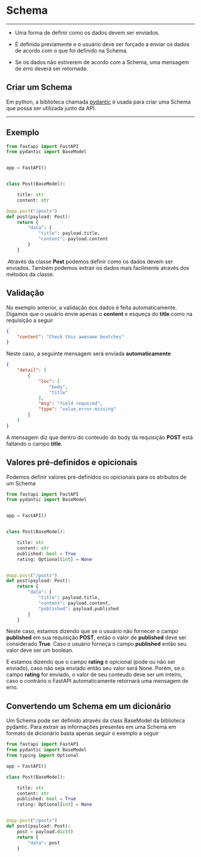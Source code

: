 # Schema

---

- Uma forma de definir como os dados devem ser enviados.

- É definida previamente e o usuário deve ser forçado a enviar os dados  de acordo com o que foi definido na Schema.

- Se os dados não estiverem de acordo com a Schema, uma mensagem de erro deverá ser retornada.

## Criar um Schema

Em python, a biblioteca chamada [pydantic](https://docs.pydantic.dev/latest/) é usada para criar uma Schema que possa ser utilizada junto da API.

---

## Exemplo

```python
from fastapi import FastAPI
from pydantic import BaseModel


app = FastAPI()


class Post(BaseModel):

    title: str
    content: str

@app.post("/posts")
def post(payload: Post):
    return {
        "data": {
            "title": payload.title,
            "content": payload.content
        }
    }
```

 Através da classe **Post** podemos definir como os dados devem ser enviados. Também podemos extrair os dados mais facilmente através dos métodos da classe.

## Validação

No exemplo anterior, a validação dos dados é feita automaticamente. Digamos que o usuário envie apenas o **content** e esqueça do **title** como na requisição a seguir

```json
{
    "content": "Check this awesome beatches"
}
```

Neste caso, a seguinte mensagem será enviada **automaticamente**

```json
{
    "detail": [
        {
            "loc": [
                "body",
                "title"
            ],
            "msg": "field required",
            "type": "value_error.missing"
        }
    ]
}
```

A mensagem diz que dentro do conteudo do body da requisição **POST** está faltando o campo **title**.

## Valores pré-definidos e opicionais

Podemos definir valores pré-definidos ou opicionais para os atributos de um Schema

```python
from fastapi import FastAPI
from pydantic import BaseModel


app = FastAPI()


class Post(BaseModel):

    title: str
    content: str
    published: bool = True
    rating: Optional[int] = None   


@app.post("/posts")
def post(payload: Post):
    return {
        "data": {
            "title": payload.title,
            "content": payload.content,
            "published": payload.published
        }
    }
```



Neste caso, estamos dizendo que se o usuário não fornecer o campo **published** em sua requisição **POST**, então o valor de **published** deve ser considerado **True**. Caso o usuário forneça o campo **published** então seu valor deve ser um boolean.

E estamos dizendo que o campo **rating** é opicional (pode ou não ser enviado), caso não seja enviado então seu valor será None. Porém, se o campo **rating** for enviado, o valor de seu conteudo deve ser um inteiro, caso o contrário o FastAPI automaticamente retornará uma mensagem de erro.



## Convertendo um Schema em um dicionário

 Um Schema pode ser definido através da class BaseModel da biblioteca pydantic. Para extrair as informações presentes em uma Schema em formato de dicionário basta apenas seguir o exemplo a seguir



```python
from fastapi import FastAPI
from pydantic import BaseModel
from typing import Optional

app = FastAPI()

class Post(BaseModel):

    title: str
    content: str
    published: bool = True
    rating: Optional[int] = None


@app.post("/posts")
def post(payload: Post):
    post = payload.dict()
    return {
        "data": post
    }
```


